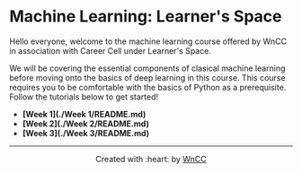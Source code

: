 # Machine Learning: Learner's Space

Hello everyone, welcome to the machine learning course offered by WnCC in association with Career Cell under Learner's Space. 

We will be covering the essential components of clasical machine learning before moving onto the basics of deep learning in this course. This course requires you to be comfortable with the basics of Python as a prerequisite. Follow the tutorials below to get started!

 - **[Week 1](./Week 1/README.md)**
 - **[Week 2](./Week 2/README.md)**
 - **[Week 3](./Week 3/README.md)**
 ***
<p align="center">Created with :heart: by <a href="https://www.wncc-iitb.org/">WnCC</a></p>

